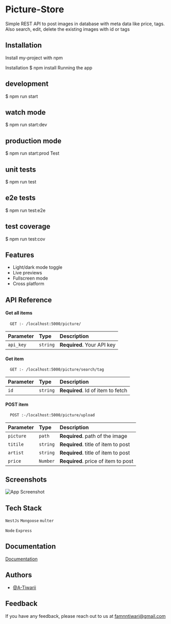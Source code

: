 
# Picture-Store

Simple REST API to post images in database with meta data like price, tags. Also search, edit, delete the existing images with id or tags




## Installation

Install my-project with npm

Installation
$ npm install
Running the app
## development
$ npm run start

## watch mode
$ npm run start:dev

## production mode
$ npm run start:prod
Test
## unit tests
$ npm run test

## e2e tests
$ npm run test:e2e

## test coverage
$ npm run test:cov
    
## Features

- Light/dark mode toggle
- Live previews
- Fullscreen mode
- Cross platform


## API Reference

#### Get all items

```http
  GET :- /localhost:5000/picture/
```

| Parameter | Type     | Description                |
| :-------- | :------- | :------------------------- |
| `api_key` | `string` | **Required**. Your API key |

#### Get item

```http
  GET :- /localhost:5000/picture/search/tag
```

| Parameter | Type     | Description                       |
| :-------- | :------- | :-------------------------------- |
| `id`      | `string` | **Required**. Id of item to fetch |

#### POST item

```http
  POST :-/localhost:5000/picture/upload
```

| Parameter | Type     | Description                       |
| :-------- | :------- | :-------------------------------- |
| `picture` | `path`   | **Required**. path of the image   |
| `titile`  | `string` | **Required**. title of item to post |
| `artist`      | `string` | **Required**. title of item to post |
| `price`      | `Number` | **Required**. price of item to post |





## Screenshots

![App Screenshot](https://via.placeholder.com/468x300?text=App+Screenshot+Here)


## Tech Stack

 `NestJs` `Mongoose` `multer`

`Node` `Express`


## Documentation

[Documentation](https://linktodocumentation)


## Authors

- [@A-Tiwarii](https://www.github.com/octokatherine)


## Feedback

If you have any feedback, please reach out to us at famnntiwari@gmail.com

